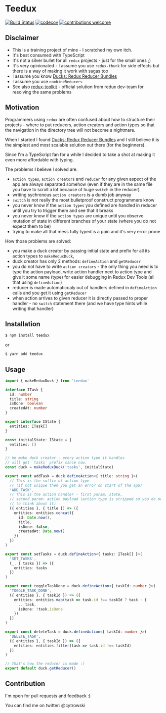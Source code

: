 # Teedux

[![Build Status](https://travis-ci.org/cytrowski/teedux.png?branch=master)](https://travis-ci.org/cytrowski/teedux)
[![codecov](https://codecov.io/gh/cytrowski/teedux/branch/master/graph/badge.svg)](https://codecov.io/gh/cytrowski/teedux)
[![contributions welcome](https://img.shields.io/badge/contributions-welcome-brightgreen.svg?style=flat)](https://github.com/dwyl/esta/issues)

## Disclaimer

- This is a training project of mine - I scratched my own itch.
- It's best consumed with TypeScript
- It's not a silver bullet for all `redux` projects - just for the small ones ;)
- It's very opinionated - I assume you use `redux-thunk` for side effects but there is a way of making it work with sagas too
- I assume you know [Ducks: Redux Reducer Bundles](https://github.com/erikras/ducks-modular-redux)
- I assume you use `combineReducers`
- See also [redux-toolkit](https://redux.js.org/redux-toolkit/overview) - official solution from redux dev-team for resolving the same problems

## Motivation

Programmers using `redux` are often confused about how to structure their projects - where to put reducers, action creators and action types so that the navigation in the directory tree will not become a nightmare. 

When I started I found [Ducks: Redux Reducer Bundles](https://github.com/erikras/ducks-modular-redux) and I still believe it is the simplest and most scalable solution out there (for the beginners).

Since I'm a TypeScript fan for a while I decided to take a shot at making it even more affordable with typing.

The problems I believe I solved are:

- `action types`, `action creators` and `reducer` for any given aspect of the app are always separated somehow (even if they are in the same file you have to scroll a lot because of huge `switch` in the reducer)
- writing sychronous `action creators` is a dumb job anyway
- `switch` is not really the most bulletproof construct programmers know
- you never know if the `action types` you defined are handled in reducer until you try to trigger them and see that it breaks
- you never know if the `action types` are unique until you observe mutation of state in different branches of your state (where you do not expect them to be)
- trying to make all that mess fully typed is a pain and it's very error prone

How those problems are solved:

- you make a duck creator by passing initial state and prefix for all its action types to `makeReduxDuck`, 
- duck creator has only 2 methods: `defineAction` and `getReducer`
- you do not have to write `action creators` - the only thing you need is to type the action payload, write action handler next to action type and give it some name (type) for easier debugging in Redux Dev Tools (all that using `defineAction`)
- reducer is made automaticcaly out of handlers defined in `defineAction` calls and you get it using `getReducer`
- when action arrives to given reducer it is directly passed to proper handler - no `switch` statement there (and we have type hints while writing that handler)

## Installation

```bash
$ npm install teedux
```
or
```bash
$ yarn add teedux
```

## Usage

```typescript
import { makeReduxDuck } from 'teedux'

interface ITask {
  id: number
  title: string
  isDone: boolean
  createdAt: number
}

export interface IState {
  entities: ITask[]
}

const initialState: IState = {
  entities: []
}

// We make duck creator - every action type it handles
// will get `tasks` prefix since now.
const duck = makeReduxDuck('tasks', initialState)

export const addTask = duck.defineAction<{ title: string }>(
  // This is the suffix of action type 
  // (if not unique then you get an error on start of the app)
  'ADD_TASK', 
  // This is the action handler - first param: state, 
  // second param: action payload (action type is stripped so you do not have 
  // to think about it)
  ({ entities }, { title }) => ({
    entities: entities.concat({
      id: Date.now(),
      title,
      isDone: false,
      createdAt: Date.now()
    })
  })
)

export const setTasks = duck.defineAction<{ tasks: ITask[] }>(
  'SET_TASKS',
  (_, { tasks }) => ({
    entities: tasks
  })
)

export const toggleTaskDone = duck.defineAction<{ taskId: number }>(
  'TOGGLE_TASK_DONE',
  ({ entities }, { taskId }) => ({
    entities: entities.map(task => task.id !== taskId ? task : {
      ...task,
      isDone: !task.isDone
    })
  })
)

export const deleteTask = duck.defineAction<{ taskId: number }>(
  'DELETE_TASK',
  ({ entities }, { taskId }) => ({
    entities: entities.filter(task => task.id !== taskId)
  })
)

// That's how the reducer is made :)
export default duck.getReducer()
```

## Contribution

I'm open for pull requests and feedback :) 

You can find me on twitter: @cytrowski
